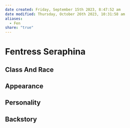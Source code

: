 ```yaml
---
date created: Friday, September 15th 2023, 8:47:52 am
date modified: Thursday, October 26th 2023, 10:31:58 am
aliases:
  - Fen
share: "true"
---
```


# Fentress Seraphina
## Class And Race

## Appearance

## Personality

## Backstory
